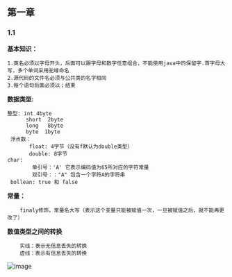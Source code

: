 ## 第一章

### 1.1

**基本知识：**
    
    1.类名必须以字母开头，后面可以跟字母和数字任意组合，不能使用java中的保留字.首字母大写，多个单词采用驼峰命名
    2.源代码的文件名必须与公共类的名字相同
    3.每个语句后面必须以；结束
 
**数据类型:**
    
    整型: int 4byte
          short  2byte
          long   8byte
          byte  1byte
     浮点数：      
           float: 4字节（没有f默认为double类型）
           double: 8字节
    char:
            单引号：'A' 它表示编码值为65所对应的字符常量
            双引号：："A" 包含一个字符A的字符串
     bollean: true 和 false
     
 **常量：**
        
        finaly修饰，常量名大写（表示这个变量只能被赋值一次，一旦被赋值之后，就不能再更改了）
        
 **数值类型之间的转换**
        
        实线：表示无信息丢失的转换
        虚线：表示有信息丢失的转换
        
       
![image](https://note.youdao.com/yws/public/resource/f7ec6856afd0a9c963999f932d59fcea/xmlnote/B8DB10F861144494A2FB5F889A8AADD0/7116.jpg)

